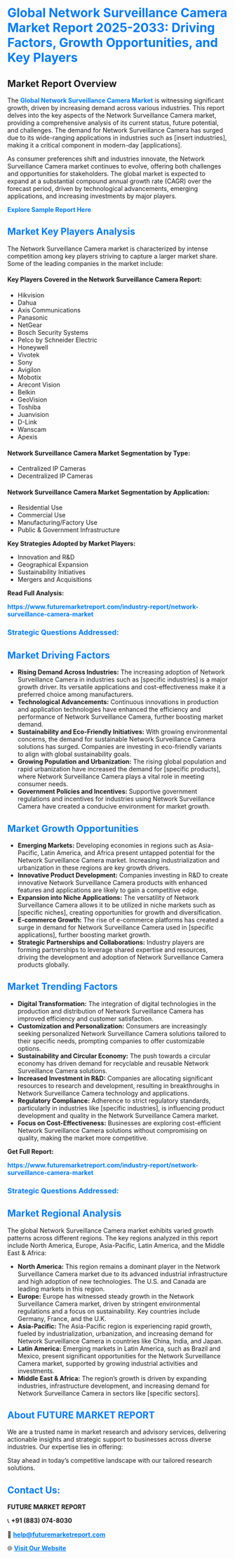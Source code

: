 <h1 style="color: #007BFF;">Global Network Surveillance Camera Market Report 2025-2033: Driving Factors, Growth Opportunities, and Key Players</h1>

<section id="overview">
<h2>Market Report Overview</h2>
<p>The <a href="https://www.futuremarketreport.com/industry-report/network-surveillance-camera-market" style="color: #007BFF; text-decoration: none;"><strong>Global Network Surveillance Camera Market</strong></a> is witnessing significant growth, driven by increasing demand across various industries. This report delves into the key aspects of the Network Surveillance Camera market, providing a comprehensive analysis of its current status, future potential, and challenges. The demand for Network Surveillance Camera has surged due to its wide-ranging applications in industries such as [insert industries], making it a critical component in modern-day [applications].</p>
<p>As consumer preferences shift and industries innovate, the Network Surveillance Camera market continues to evolve, offering both challenges and opportunities for stakeholders. The global market is expected to expand at a substantial compound annual growth rate (CAGR) over the forecast period, driven by technological advancements, emerging applications, and increasing investments by major players.</p>
</section>

<section id="overview">
<p><a href="https://www.futuremarketreport.com/request-sample/reportId=42961" style="color: #007BFF; text-decoration: none;"><strong>Explore Sample Report Here</strong></a></p>
</section>

<section id="key-players">
<h2 style="color: #007BFF;">Market Key Players Analysis</h2>
<p>The Network Surveillance Camera market is characterized by intense competition among key players striving to capture a larger market share. Some of the leading companies in the market include:</p>
<h4>Key Players Covered in the Network Surveillance Camera Report:</h4>
<ul><li>Hikvision</li><li>Dahua</li><li>Axis Communications</li><li>Panasonic</li><li>NetGear</li><li>Bosch Security Systems</li><li>Pelco by Schneider Electric</li><li>Honeywell</li><li>Vivotek</li><li>Sony</li><li>Avigilon</li><li>Mobotix</li><li>Arecont Vision</li><li>Belkin</li><li>GeoVision</li><li>Toshiba</li><li>Juanvision</li><li>D-Link</li><li>Wanscam</li><li>Apexis</li></ul>
<h4>Network Surveillance Camera Market Segmentation by Type:</h4>
<ul><li>Centralized IP Cameras</li><li>Decentralized IP Cameras</li></ul>

<h4>Network Surveillance Camera Market Segmentation by Application:</h4>
<ul><li>Residential Use</li><li>Commercial Use</li><li>Manufacturing/Factory Use</li><li>Public &amp; Government Infrastructure</li></ul>
<p><strong>Key Strategies Adopted by Market Players:</strong></p>
<ul>
<li>Innovation and R&D</li>
<li>Geographical Expansion</li>
<li>Sustainability Initiatives</li>
<li>Mergers and Acquisitions</li>
</ul>
</section>

<section>
<p><strong>Read Full Analysis: </strong></p><a href="https://www.futuremarketreport.com/industry-report/network-surveillance-camera-market" style="color: #007BFF; text-decoration: none;"><strong>https://www.futuremarketreport.com/industry-report/network-surveillance-camera-market</strong></a>
<h3 style="color: #007BFF;">Strategic Questions Addressed:</h3>
</section>

<section id="driving-factors">
<h2 style="color: #007BFF;">Market Driving Factors</h2>
<ul>
<li><strong>Rising Demand Across Industries:</strong> The increasing adoption of Network Surveillance Camera in industries such as [specific industries] is a major growth driver. Its versatile applications and cost-effectiveness make it a preferred choice among manufacturers.</li>
<li><strong>Technological Advancements:</strong> Continuous innovations in production and application technologies have enhanced the efficiency and performance of Network Surveillance Camera, further boosting market demand.</li>
<li><strong>Sustainability and Eco-Friendly Initiatives:</strong> With growing environmental concerns, the demand for sustainable Network Surveillance Camera solutions has surged. Companies are investing in eco-friendly variants to align with global sustainability goals.</li>
<li><strong>Growing Population and Urbanization:</strong> The rising global population and rapid urbanization have increased the demand for [specific products], where Network Surveillance Camera plays a vital role in meeting consumer needs.</li>
<li><strong>Government Policies and Incentives:</strong> Supportive government regulations and incentives for industries using Network Surveillance Camera have created a conducive environment for market growth.</li>
</ul>
</section>

<section id="growth-opportunities">
<h2 style="color: #007BFF;">Market Growth Opportunities</h2>
<ul>
<li><strong>Emerging Markets:</strong> Developing economies in regions such as Asia-Pacific, Latin America, and Africa present untapped potential for the Network Surveillance Camera market. Increasing industrialization and urbanization in these regions are key growth drivers.</li>
<li><strong>Innovative Product Development:</strong> Companies investing in R&D to create innovative Network Surveillance Camera products with enhanced features and applications are likely to gain a competitive edge.</li>
<li><strong>Expansion into Niche Applications:</strong> The versatility of Network Surveillance Camera allows it to be utilized in niche markets such as [specific niches], creating opportunities for growth and diversification.</li>
<li><strong>E-commerce Growth:</strong> The rise of e-commerce platforms has created a surge in demand for Network Surveillance Camera used in [specific applications], further boosting market growth.</li>
<li><strong>Strategic Partnerships and Collaborations:</strong> Industry players are forming partnerships to leverage shared expertise and resources, driving the development and adoption of Network Surveillance Camera products globally.</li>
</ul>
</section>

<section id="trending-factors">
<h2 style="color: #007BFF;">Market Trending Factors</h2>
<ul>
<li><strong>Digital Transformation:</strong> The integration of digital technologies in the production and distribution of Network Surveillance Camera has improved efficiency and customer satisfaction.</li>
<li><strong>Customization and Personalization:</strong> Consumers are increasingly seeking personalized Network Surveillance Camera solutions tailored to their specific needs, prompting companies to offer customizable options.</li>
<li><strong>Sustainability and Circular Economy:</strong> The push towards a circular economy has driven demand for recyclable and reusable Network Surveillance Camera solutions.</li>
<li><strong>Increased Investment in R&D:</strong> Companies are allocating significant resources to research and development, resulting in breakthroughs in Network Surveillance Camera technology and applications.</li>
<li><strong>Regulatory Compliance:</strong> Adherence to strict regulatory standards, particularly in industries like [specific industries], is influencing product development and quality in the Network Surveillance Camera market.</li>
<li><strong>Focus on Cost-Effectiveness:</strong> Businesses are exploring cost-efficient Network Surveillance Camera solutions without compromising on quality, making the market more competitive.</li>
</ul>
</section>

<section>
<p><strong>Get Full Report: </strong></p><a href="https://www.futuremarketreport.com/industry-report/network-surveillance-camera-market" style="color: #007BFF; text-decoration: none;"><strong>https://www.futuremarketreport.com/industry-report/network-surveillance-camera-market</strong></a>
<h3 style="color: #007BFF;">Strategic Questions Addressed:</h3>
</section>


<section id="regional-analysis">
<h2 style="color: #007BFF;">Market Regional Analysis</h2>
<p>The global Network Surveillance Camera market exhibits varied growth patterns across different regions. The key regions analyzed in this report include North America, Europe, Asia-Pacific, Latin America, and the Middle East & Africa:</p>
<ul>
<li><strong>North America:</strong> This region remains a dominant player in the Network Surveillance Camera market due to its advanced industrial infrastructure and high adoption of new technologies. The U.S. and Canada are leading markets in this region.</li>
<li><strong>Europe:</strong> Europe has witnessed steady growth in the Network Surveillance Camera market, driven by stringent environmental regulations and a focus on sustainability. Key countries include Germany, France, and the U.K.</li>
<li><strong>Asia-Pacific:</strong> The Asia-Pacific region is experiencing rapid growth, fueled by industrialization, urbanization, and increasing demand for Network Surveillance Camera in countries like China, India, and Japan.</li>
<li><strong>Latin America:</strong> Emerging markets in Latin America, such as Brazil and Mexico, present significant opportunities for the Network Surveillance Camera market, supported by growing industrial activities and investments.</li>
<li><strong>Middle East & Africa:</strong> The region’s growth is driven by expanding industries, infrastructure development, and increasing demand for Network Surveillance Camera in sectors like [specific sectors].</li>
</ul>
</section>

<footer>
<h2 style="color: #007BFF;">About FUTURE MARKET REPORT</h2>
<p>We are a trusted name in market research and advisory services, delivering actionable insights and strategic support to businesses across diverse industries. Our expertise lies in offering:</p>

<p>Stay ahead in today’s competitive landscape with our tailored research solutions.</p>

<h2 style="color: #007BFF;">Contact Us:</h2>
<p><strong>FUTURE MARKET REPORT</strong></p>
<p>📞 <strong>+91 (883) 074-8030</strong></p>
<p>📧 <strong><a href="mailto:help@futuremarketreport.com" style="color: #007BFF;">help@futuremarketreport.com</a></strong></p>
<p>🌐 <strong><a href="https://www.futuremarketreport.com/" style="color: #007BFF;">Visit Our Website</a></strong></p>
</footer>